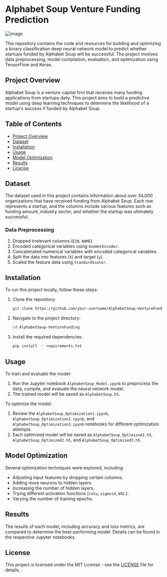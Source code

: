 # Alphabet Soup Venture Funding Prediction
![image](https://github.com/user-attachments/assets/a67e8ca5-6122-42ad-bf9e-0c079014b1dc)

This repository contains the code and resources for building and optimizing a binary classification deep neural network model to predict whether startups funded by Alphabet Soup will be successful. The project involves data preprocessing, model compilation, evaluation, and optimization using TensorFlow and Keras.

## Project Overview

Alphabet Soup is a venture capital firm that receives many funding applications from startups daily. This project aims to build a predictive model using deep learning techniques to determine the likelihood of a startup's success if funded by Alphabet Soup.

## Table of Contents

- [Project Overview](#project-overview)
- [Dataset](#dataset)
- [Installation](#installation)
- [Usage](#usage)
- [Model Optimization](#model-optimization)
- [Results](#results)
- [License](#license)
## Dataset

The dataset used in this project contains information about over 34,000 organizations that have received funding from Alphabet Soup. Each row represents a startup, and the columns include various features such as funding amount, industry sector, and whether the startup was ultimately successful.

### Data Preprocessing

1. Dropped irrelevant columns (`EIN`, `NAME`).
2. Encoded categorical variables using `OneHotEncoder`.
3. Concatenated numerical variables with encoded categorical variables.
4. Split the data into features (`X`) and target (`y`).
5. Scaled the feature data using `StandardScaler`.

## Installation

To run this project locally, follow these steps:

1. Clone the repository:
    ```bash
    git clone https://github.com/your-username/AlphabetSoup-VentureFunding.git
    ```
2. Navigate to the project directory:
    ```bash
    cd AlphabetSoup-VentureFunding
    ```
3. Install the required dependencies:
    ```bash
    pip install -r requirements.txt
    ```

## Usage

To train and evaluate the model:

1. Run the Jupyter notebook `AlphabetSoup_Model.ipynb` to preprocess the data, compile, and evaluate the neural network model.
2. The trained model will be saved as `AlphabetSoup.h5`.

To optimize the model:

1. Review the `AlphabetSoup_Optimization1.ipynb`, `AlphabetSoup_Optimization2.ipynb`, and `AlphabetSoup_Optimization3.ipynb` notebooks for different optimization attempts.
2. Each optimized model will be saved as `AlphabetSoup_Optimized1.h5`, `AlphabetSoup_Optimized2.h5`, and `AlphabetSoup_Optimized3.h5`.

## Model Optimization

Several optimization techniques were explored, including:

- Adjusting input features by dropping certain columns.
- Adding more neurons to hidden layers.
- Increasing the number of hidden layers.
- Trying different activation functions (`relu`, `sigmoid`, etc.).
- Varying the number of training epochs.

## Results

The results of each model, including accuracy and loss metrics, are compared to determine the best-performing model. Details can be found in the respective Jupyter notebooks.

## License

This project is licensed under the MIT License - see the [LICENSE](LICENSE) file for details.
.
